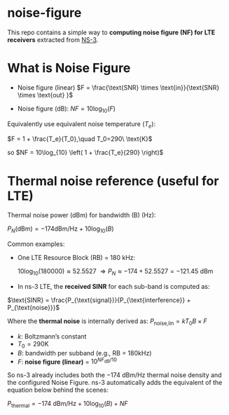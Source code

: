 # noise-figure
This repo contains a simple way to **computing noise figure (NF) for LTE receivers** extracted from [NS-3]().

# What is Noise Figure

- Noise figure (linear) $F = \frac{\text{SNR} \times \text{in}}{\text{SNR} \times \text{out} }$

- Noise figure (dB): $NF = 10\log_{10}(F)$

Equivalently use equivalent noise temperature ($T_e$):

$F = 1 + \frac{T_e}{T_0},\quad T_0=290\ \text{K}$

so $NF = 10\log_{10} \left( 1 + \frac{T_e}{290} \right)$

# Thermal noise reference (useful for LTE)

Thermal noise power (dBm) for bandwidth (B) (Hz):

$P_N\text{(dBm)} = -174 \text{dBm/Hz} + 10 \log_{10}(B)$

Common examples:

* One LTE Resource Block (RB) = 180 kHz:
  
  $10\log_{10}(180000) \approx 52.5527\ \Rightarrow P_N\approx -174 + 52.5527 = -121.45\ \text{dBm}$
  

* In ns-3 LTE, the **received SINR** for each sub-band is computed as:

$\text{SINR} = \frac{P_{\text{signal}}}{P_{\text{interference}} + P_{\text{noise}}}$

Where the **thermal noise** is internally derived as:
$P_{\text{noise,lin}} = k T_0 B \times F$

  - $k$: Boltzmann’s constant
  - $T_0 = 290 \text{K}$
  - $B$: bandwidth per subband (e.g., RB = $180 \text{kHz}$)
  - $F$: **noise figure (linear)** = $10^{NF_\text{dB}/10}$

So ns-3 already includes both the $-174\text{ dBm/Hz}$ thermal noise density and the configured Noise Figure. ns-3 automatically adds the equivalent of the equation below behind the scenes:

$P_\text{thermal} = -174\text{ dBm/Hz} + 10\log_{10}(B) + NF$



